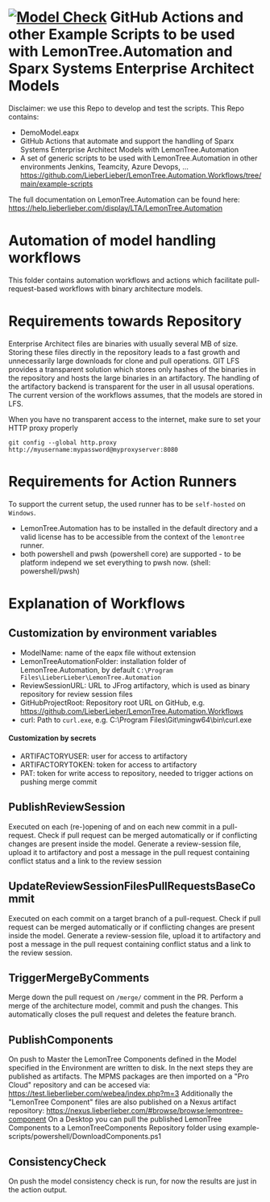 [![Model Check](https://github.com/LieberLieber/LemonTree.Automation.Workflows/actions/workflows/ModelCheck.yml/badge.svg)](https://github.com/LieberLieber/LemonTree.Automation.Workflows/actions/workflows/ModelCheck.yml)
GitHub Actions and other Example Scripts to be used with LemonTree.Automation and Sparx Systems Enterprise Architect Models
==================================
Disclaimer: we use this Repo to develop and test the scripts.
This Repo contains:
* DemoModel.eapx
* GitHub Actions that automate and support the handling of Sparx Systems Enterprise Architect Models with LemonTree.Automation
* A set of generic scripts to be used with LemonTree.Automation in other environments Jenkins, Teamcity, Azure Devops, ... https://github.com/LieberLieber/LemonTree.Automation.Workflows/tree/main/example-scripts

The full documentation on LemonTree.Automation can be found here: https://help.lieberlieber.com/display/LTA/LemonTree.Automation

Automation of model handling workflows
==================================
This folder contains automation workflows and actions which facilitate pull-request-based workflows with binary architecture models.

# Requirements towards Repository
Enterprise Architect files are binaries with usually several MB of size.
Storing these files directly in the repository leads to a fast growth and unnecessarily large downloads for clone and pull operations.
GIT LFS provides a transparent solution which stores only hashes of the binaries in the repository and hosts the large binaries in an artifactory.
The handling of the artifactory backend is transparent for the user in all ususal operations.
The current version of the workflows assumes, that the models are stored in LFS.

When you have no transparent access to the internet, make sure to set your HTTP proxy properly

`git config --global http.proxy http://myusername:mypassword@myproxyserver:8080`

# Requirements for Action Runners
To support the current setup, the used runner has to be `self-hosted` on `Windows`.
* LemonTree.Automation has to be installed in the default directory and a valid license has to be accessible from the context of the `lemontree` runner.
* both powershell and pwsh (powershell core) are supported - to be platform independ we set everything to pwsh now.  (shell: powershell/pwsh)

# Explanation of Workflows
## Customization by environment variables
* ModelName: name of the eapx file without extension
* LemonTreeAutomationFolder: installation folder of LemonTree.Automation, by default `C:\Program Files\LieberLieber\LemonTree.Automation`
* ReviewSessionURL: URL to JFrog artifactory, which is used as binary repository for review session files
* GitHubProjectRoot: Repository root URL on GitHub, e.g. https://github.com/LieberLieber/LemonTree.Automation.Workflows
* curl: Path to `curl.exe`, e.g. C:\Program Files\Git\mingw64\bin\curl.exe

#### Customization by secrets
* ARTIFACTORYUSER: user for access to artifactory
* ARTIFACTORYTOKEN: token for access to artifactory
* PAT: token for write access to repository, needed to trigger actions on pushing merge commit

## PublishReviewSession
Executed on each (re-)opening of and on each new commit in a pull-request.
Check if pull request can be merged automatically or if conflicting changes are present inside the model.
Generate a review-session file, upload it to artifactory and post a message in the pull request containing conflict status and a link to the review session

## UpdateReviewSessionFilesPullRequestsBaseCommit
Executed on each commit on a target branch of a pull-request.
Check if pull request can be merged automatically or if conflicting changes are present inside the model.
Generate a review-session file, upload it to artifactory and post a message in the pull request containing conflict status and a link to the review session.

## TriggerMergeByComments
Merge down the pull request on `/merge/` comment in the PR. Perform a merge of the architecture model, commit and push the changes.
This automatically closes the pull request and deletes the feature branch.

## PublishComponents
On push to Master the LemonTree Components defined in the Model specified in the Environment are written to disk. In the next steps they are published as artifacts.
The MPMS packages are then imported on a "Pro Cloud" repository and can be accesed via: https://test.lieberlieber.com/webea/index.php?m=3
Additionally the "LemonTree Component" files are also published on a Nexus artifact repository: https://nexus.lieberlieber.com/#browse/browse:lemontree-component
On a Desktop you can pull the published LemonTree Components to a LemonTreeComponents Repository folder using example-scripts/powershell/DownloadComponents.ps1

## ConsistencyCheck
On push the model consistency check is run, for now the results are just in the action output.
 
